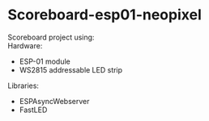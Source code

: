 # Scoreboard-esp01-neopixel
Scoreboard project using:
<br>
Hardware:
  <ul>
    <li>ESP-01 module</li>
    <li>WS2815 addressable LED strip</li>
  </ul>
 Libraries:
  <ul>
    <li>ESPAsyncWebserver</li>
    <li>FastLED</li>
  </ul>
